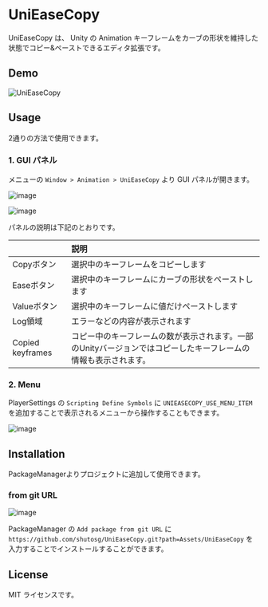 # UniEaseCopy

UniEaseCopy は、 Unity の Animation キーフレームをカーブの形状を維持した状態でコピー&ペーストできるエディタ拡張です。

## Demo

![UniEaseCopy](https://user-images.githubusercontent.com/6266016/167908285-3bf3886d-7b09-40b3-b1f9-726ced2ea2cf.gif)

## Usage

2通りの方法で使用できます。

### 1. GUI パネル

メニューの `Window > Animation > UniEaseCopy` より GUI パネルが開きます。

![image](https://user-images.githubusercontent.com/6266016/167912237-8625964e-b092-499b-b33c-4fe9e2c684c6.png)

![image](https://user-images.githubusercontent.com/6266016/167908621-62d97187-5fbb-4c36-bbd8-6e33e9847aff.png)

パネルの説明は下記のとおりです。

||説明|
|:--|:--|
|Copyボタン|選択中のキーフレームをコピーします|
|Easeボタン|選択中のキーフレームにカーブの形状をペーストします|
|Valueボタン|選択中のキーフレームに値だけペーストします|
|Log領域|エラーなどの内容が表示されます|
|Copied keyframes|コピー中のキーフレームの数が表示されます。一部のUnityバージョンではコピーしたキーフレームの情報も表示されます。|

### 2. Menu

PlayerSettings の `Scripting Define Symbols` に `UNIEASECOPY_USE_MENU_ITEM` を追加することで表示されるメニューから操作することもできます。

![image](https://user-images.githubusercontent.com/6266016/167912822-51d1789c-ce40-4de1-a208-99a73e2deec6.png)

## Installation

PackageManagerよりプロジェクトに追加して使用できます。

### from git URL

![image](https://user-images.githubusercontent.com/6266016/167906590-0358137f-83bc-4d5a-981f-6eb867c261c9.png)

PackageManager の `Add package from git URL` に `https://github.com/shutosg/UniEaseCopy.git?path=Assets/UniEaseCopy` を入力することでインストールすることができます。

## License

MIT
ライセンスです。
